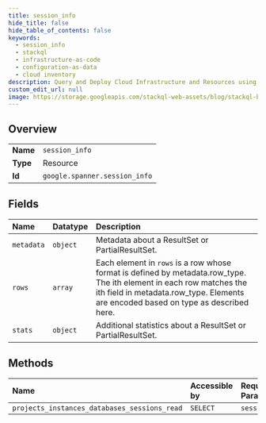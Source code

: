 ```yaml
---
title: session_info
hide_title: false
hide_table_of_contents: false
keywords:
  - session_info
  - stackql
  - infrastructure-as-code
  - configuration-as-data
  - cloud inventory
description: Query and Deploy Cloud Infrastructure and Resources using SQL
custom_edit_url: null
image: https://storage.googleapis.com/stackql-web-assets/blog/stackql-blog-post-featured-image.png
---
```

  
    

## Overview
<table><tbody>
<tr><td><b>Name</b></td><td><code>session_info</code></td></tr>
<tr><td><b>Type</b></td><td>Resource</td></tr>
<tr><td><b>Id</b></td><td><code>google.spanner.session_info</code></td></tr>
</tbody></table>

## Fields
| Name | Datatype | Description |
|:-----|:---------|:------------|
| `metadata` | `object` | Metadata about a ResultSet or PartialResultSet. |
| `rows` | `array` | Each element in `rows` is a row whose format is defined by metadata.row_type. The ith element in each row matches the ith field in metadata.row_type. Elements are encoded based on type as described here. |
| `stats` | `object` | Additional statistics about a ResultSet or PartialResultSet. |
## Methods
| Name | Accessible by | Required Params |
|:-----|:--------------|:----------------|
| `projects_instances_databases_sessions_read` | `SELECT` | `session` |
